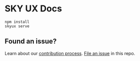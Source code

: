 # SKY UX Docs

```
npm install
skyux serve
```

## Found an issue?

Learn about our [contribution process](https://developer.blackbaud.com/skyux/contribute/guidelines). [File an issue](https://github.com/blackbaud/skyux2-docs/issues) in this repo.
